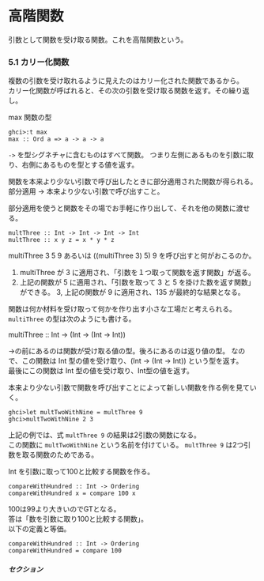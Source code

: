 # 高階関数

引数として関数を受け取る関数。これを高階関数という。

### 5.1 カリー化関数

複数の引数を受け取れるように見えたのはカリー化された関数であるから。  
カリー化関数が呼ばれると、その次の引数を受け取る関数を返す。その繰り返し。

max 関数の型

```
ghci>:t max
max :: Ord a => a -> a -> a
```

`->` を型シグネチャに含むものはすべて関数。
つまり左側にあるものを引数に取り、右側にあるものを型とする値を返す。

関数を本来より少ない引数で呼び出したときに部分適用された関数が得られる。  
部分適用 → 本来より少ない引数で呼び出すこと。

部分適用を使うと関数をその場でお手軽に作り出して、それを他の関数に渡せる。

```
multThree :: Int -> Int -> Int -> Int
multThree :: x y z = x * y * z
```

multiThree 3 5 9 あるいは ((multiThree 3) 5) 9 を呼び出すと何がおこるのか。

1. multiThree が 3 に適用され、「引数を１つ取って関数を返す関数」が返る。
2. 上記の関数が 5 に適用され、「引数を取って 3 と 5 を掛けた数を返す関数」ができる。
3, 上記の関数が 9 に適用され、135 が最終的な結果となる。

関数は何か材料を受け取って何かを作り出す小さな工場だと考えられる。  
`multiThree` の型は次のようにも書ける。

multiThree :: Int -> (Int -> (Int -> Int))

->の前にあるのは関数が受け取る値の型。後ろにあるのは返り値の型。
なので、この関数は Int 型の値を受け取り、(Int -> (Int -> Int)) という型を返す。  
最後にこの関数は Int 型の値を受け取り、Int型の値を返す。

本来より少ない引数で関数を呼び出すことによって新しい関数を作る例を見ていく。

```
ghci>let multTwoWithNine = multThree 9
ghci>multTwoWithNine 2 3
```

上記の例では、式 `multThree 9` の結果は2引数の関数になる。  
この関数に `multTwoWithNine` という名前を付けている。
`multThree 9` は2つ引数を取る関数のためである。

Int を引数に取って100と比較する関数を作る。

```
compareWithHundred :: Int -> Ordering
compareWithHundred x = compare 100 x
```

100は99より大きいのでGTとなる。  
答は「数を引数に取り100と比較する関数」。  
以下の定義と等価。

```
compareWithHundred :: Int -> Ordering
compareWithHundred = compare 100
```

##### セクション


